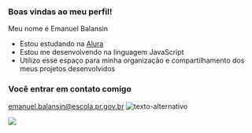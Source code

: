 ### Boas vindas ao meu perfil! 

Meu nome é Emanuel Balansin

- Estou estudando na [Alura](https://www.alura.com.br)
- Estou me desenvolvendo na linguagem JavaScript
- Utilizo esse espaço para minha organização e compartilhamento dos meus projetos desenvolvidos

### Você entrar em contato comigo

emanuel.balansin@escola.pr.gov.br
![texto-alternativo](link-da-imagem)


![](https://media.tenor.com/YqwlA2SBApwAAAAC/soccer-soccer-ball.gif)
